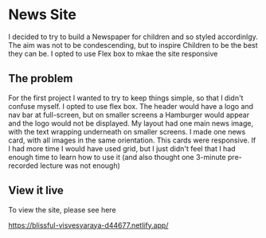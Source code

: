 # News Site

I decided to try to build a Newspaper for children and so styled accordinlgy. The aim was not to be condescending, but to inspire Children to be the best they can be. I opted to use Flex box to mkae the site responsive


## The problem
For the first project I wanted to try to keep things simple, so that I didn't confuse myself. I opted to use flex box. The header would have a logo and nav bar at full-screen, but on smaller screens a Hamburger would appear and the logo would not be displayed.
My layout had one main news image, with the text wrapping underneath on smaller screens. I made one news card, with all images in the same orientation. This cards were responsive. 
If I had more time I would have used grid, but I just didn't feel that I had enough time to learn how to use it (and also thought one 3-minute pre-recorded lecture was not enough)


## View it live
To view the site, please see here

https://blissful-visvesvaraya-d44677.netlify.app/

